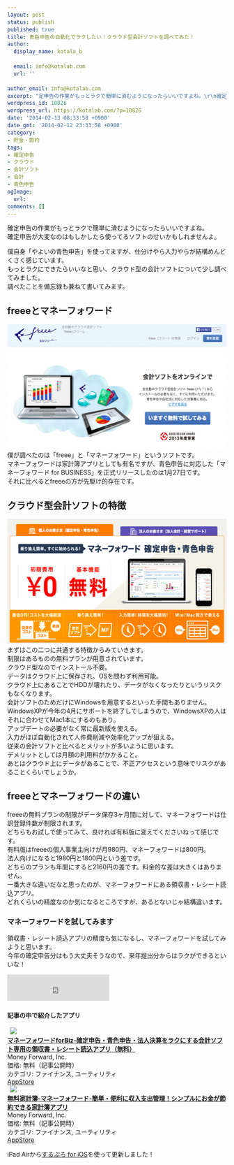 ```yaml
---
layout: post
status: publish
published: true
title: 青色申告の自動化でラクしたい！クラウド型会計ソフトを調べてみた！
author:
  display_name: kotala_b

  email: info@kotalab.com
  url: ''

author_email: info@kotalab.com
excerpt: "定申告の作業がもっとラクで簡単に済むようになったらいいですよね。\r\n確定申告が大変なのはもしかしたら使ってるソフトのせいかもしれませんよ。\r\n僕自身「やよいの青色申告」を使ってますが、仕分けやら入力やらが結構めんどくさく感じています。\r\nもっとラクにできたらいいなと思い、クラウド型の会計ソフトについて少し調べてみました。\r\n調べたことを備忘録も兼ねて書いてみます。"
wordpress_id: 10826
wordpress_url: https://kotalab.com/?p=10826
date: '2014-02-13 08:33:58 +0900'
date_gmt: '2014-02-12 23:33:58 +0900'
category:
- 貯金・節約
tags:
- 確定申告
- クラウド
- 会計ソフト
- 会計
- 青色申告
ogImage:
  url:
comments: []
---
```

<p>確定申告の作業がもっとラクで簡単に済むようになったらいいですよね。<br />
確定申告が大変なのはもしかしたら使ってるソフトのせいかもしれませんよ。</p>
<p>僕自身「やよいの青色申告」を使ってますが、仕分けやら入力やらが結構めんどくさく感じています。<br />
もっとラクにできたらいいなと思い、クラウド型の会計ソフトについて少し調べてみました。<br />
調べたことを備忘録も兼ねて書いてみます。<br />
</p>
<!--more-->
<h2>freeeとマネーフォワード</h2>
<p><img src="/wp-content/uploads/compare-freee-with-moneyforward_140213_01-546x286.png" alt="compare-freee-with-moneyforward_140213_01" width="546" height="286" class="alignnone size-large wp-image-10823" /><br />
僕が調べたのは「freee」と「マネーフォワード」というソフトです。<br />
マネーフォワードは家計簿アプリとしても有名ですが、青色申告に対応した「マネーフォワード for BUSINESS」を正式リリースしたのは1月27日です。<br />
それに比べるとfreeeの方が先駆け的存在です。</p>
<h2>クラウド型会計ソフトの特徴</h2>
<p><img src="/wp-content/uploads/compare-freee-with-moneyforward_140213_02-546x286.png" alt="compare-freee-with-moneyforward_140213_02" width="546" height="286" class="alignnone size-large wp-image-10824" /><br />
まずはこの二つに共通する特徴からみていきます。<br />
制限はあるものの無料プランが用意されています。<br />
クラウド型なのでインストール不要。<br />
データはクラウド上に保存され、OSを問わず利用可能。<br />
クラウド上にあることでHDDが壊れたり、データがなくなったりというリスクもなくなります。<br />
会計ソフトのためだけにWindowsを用意するといった手間もありません。<br />
WindowsXPが今年の4月にサポートを終了してしまうので、WindowsXPの人はそれに合わせてMac1本にするのもあり。<br />
アップデートの必要がなく常に最新版を使える。<br />
<span class="b">入力がほぼ自動化されて人件費削減や効率化アップが狙える。</span><br />
従来の会計ソフトと比べるとメリットが多いように思います。<br />
デメリットとしては月額の利用料がかかること。<br />
あとはクラウド上にデータがあることで、不正アクセスという意味でリスクがあることくらいでしょうか。</p>
<h2>freeeとマネーフォワードの違い</h2>
<p>freeeの無料プランの制限がデータ保存3ヶ月間に対して、マネーフォワードは仕訳登録件数が制限されます。<br />
どちらもお試しで使ってみて、良ければ有料版に変えてくださいねって感じです。<br />
有料版はfreeeの個人事業主向けが月980円、マネーフォワードは800円。<br />
法人向けになると1980円と1800円という差です。<br />
どちらのプランも年間にすると2160円の差です。料金的な差は大きくはありません。<br />
一番大きな違いだなと思ったのが、マネーフォワードにある領収書・レシート読込アプリ。<br />
どれくらいの精度なのか気になるところですが、あるとないじゃ結構違います。</p>
<h3>マネーフォワードを試してみます</h3>
<p>領収書・レシート読込アプリの精度も気になるし、マネーフォワードを試してみようと思います。<br />
今年の確定申告分はもう大丈夫そうなので、来年提出分からはラクができるといいな！</p>
<p><iframe frameborder="0" allowtransparency="true" height="60" width="234" marginheight="0" scrolling="no" src="http://ad.jp.ap.valuecommerce.com/servlet/htmlbanner?sid=2967684&pid=882545490" marginwidth="0"><script language="javascript" src="http://ad.jp.ap.valuecommerce.com/servlet/jsbanner?sid=2967684&pid=882545490"></script><br />
<noscript><a href="https://ck.jp.ap.valuecommerce.com/servlet/referral?sid=2967684&pid=882545490" target="_blank" ><img src="http://ad.jp.ap.valuecommerce.com/servlet/gifbanner?sid=2967684&pid=882545490" height="60" width="234" border="0"></a></noscript>
<p></iframe></p>
<h4 class="app">記事の中で紹介したアプリ</h4>
<div class="applink">
<div class="applinkimg"><a href="https://itunes.apple.com/jp/app/manefowadoforbiz-que-ding/id794972941?mt=8&uo=4&at=10l4yU" rel="nofollow" target="_blank"><img hspace="6" src="http://a1243.phobos.apple.com/us/r30/Purple/v4/d6/2a/e3/d62ae3d6-ae39-701a-4a11-fd850926160e/mzl.otkzphkt.png" width="80" /></a></div>
<div class="applinktext">
<div class="applinktitle"><strong><a href="https://itunes.apple.com/jp/app/manefowadoforbiz-que-ding/id794972941?mt=8&uo=4&at=10l4yU" rel="nofollow" target="_blank">マネーフォワードforBiz-確定申告・青色申告・法人決算をラクにする会計ソフト専用の領収書・レシート読込アプリ（無料）</a></strong></div>
<div class="applinkinfo">Money Forward, Inc.</div>
<div class="applinkinfo">価格: 無料（記事公開時）</div>
<div class="applinkinfo">カテゴリ: ファイナンス, ユーティリティ</div>
</div>
<div class="clear"></div>
<div class="appstorelink"><a href="https://itunes.apple.com/jp/app/manefowadoforbiz-que-ding/id794972941?mt=8&uo=4&at=10l4yU" rel="nofollow" target="_blank">AppStore</a></div>
</div>
<div class="applink">
<div class="applinkimg"><a href="https://itunes.apple.com/jp/app/wu-liao-jia-ji-bu-manefowado/id594145971?mt=8&uo=4&at=10l4yU" rel="nofollow" target="_blank"><img hspace="6" src="http://a475.phobos.apple.com/us/r30/Purple4/v4/32/25/59/322559b0-dac9-652a-4eb5-488a3e8d3497/mzl.noucrusm.png" width="80" /></a></div>
<div class="applinktext">
<div class="applinktitle"><strong><a href="https://itunes.apple.com/jp/app/wu-liao-jia-ji-bu-manefowado/id594145971?mt=8&uo=4&at=10l4yU" rel="nofollow" target="_blank">無料家計簿-マネーフォワード-簡単・便利に収入支出管理！シンプルにお金が節約できる家計簿アプリ</a></strong></div>
<div class="applinkinfo">Money Forward, Inc.</div>
<div class="applinkinfo">価格: 無料（記事公開時）</div>
<div class="applinkinfo">カテゴリ: ファイナンス, ユーティリティ</div>
</div>
<div class="clear"></div>
<div class="appstorelink"><a href="https://itunes.apple.com/jp/app/wu-liao-jia-ji-bu-manefowado/id594145971?mt=8&uo=4&at=10l4yU" rel="nofollow" target="_blank">AppStore</a></div>
</div>
<p>iPad Airから<a href="https://itunes.apple.com/jp/app/surupuro-for-ios-buroguedita/id436676299?mt=8&uo=4&at=10l4yU" rel="nofollow" target="_blank">するぷろ for iOS</a>を使って更新しました！</p>
